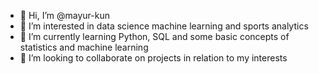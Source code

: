 - 👋 Hi, I’m @mayur-kun
- 👀 I’m interested in data science machine learning and sports analytics
- 🌱 I’m currently learning Python, SQL and some basic concepts of statistics and machine learning
- 💞️ I’m looking to collaborate on projects in relation to my interests

<!---
mayur-kun/mayur-kun is a ✨ special ✨ repository because its `README.md` (this file) appears on your GitHub profile.
You can click the Preview link to take a look at your changes.
--->
